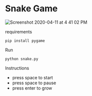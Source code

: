 Snake Game
==========

![Screenshot 2020-04-11 at 4 41 02 PM](https://user-images.githubusercontent.com/1643802/79042235-722d0f80-7c13-11ea-8870-cd779825eb02.png)

requirements

`pip install pygame`

Run

`python snake.py`

Instructions

* press space to start
* press space to pause
* press enter to grow
